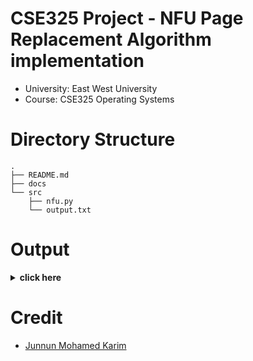 # CSE325 Project - NFU Page Replacement Algorithm implementation

- University: East West University
- Course: CSE325 Operating Systems

# Directory Structure

```
.
├── README.md
├── docs
└── src
    ├── nfu.py
    └── output.txt
```

# Output

<details>
<summary><b>click here</b></summary>

### First 3 clock ticks are shown

```

number of pages: 16
number of page frames: 8

clock_tick 0
replace count 0
Inserted page 0 in frame 0
Inserted page 3 in frame 1
Inserted page 4 in frame 2
Inserted page 7 in frame 3
Inserted page 8 in frame 4
Inserted page 10 in frame 5
page table: [1, 0, 0, 1, 1, 0, 0, 1, 1, 0, 1, 0, 0, 0, 0, 0]
frame containing pages: [0, 3, 4, 7, 8, 10, -1, -1]

clock_tick 1
replace count 6
page table: [0, 1, 1, 0, 0, 1, 1, 0, 0, 0, 0, 1, 1, 1, 0, 1]
frame containing pages: [0, 3, 4, 7, 8, 10, -1, -1]

clock_tick 2
replace count 6
Inserted page 11 in frame 6
Inserted page 13 in frame 7
Removed page 0 and inserted page 15 in frame 0
page table: [0, 0, 0, 0, 1, 0, 0, 0, 0, 0, 1, 1, 0, 1, 1, 1]
frame containing pages: [15, 3, 4, 7, 8, 10, 11, 13]

clock_tick 3
replace count 9
Removed page 7 and inserted page 4 in frame 3
Removed page 8 and inserted page 15 in frame 4
page table: [1, 0, 0, 0, 1, 0, 0, 1, 1, 0, 0, 0, 1, 0, 0, 1]
frame containing pages: [15, 3, 4, 4, 15, 10, 11, 13]

```

</details>

# Credit

- [Junnun Mohamed Karim](https://www.github.com/junnunkarim)
